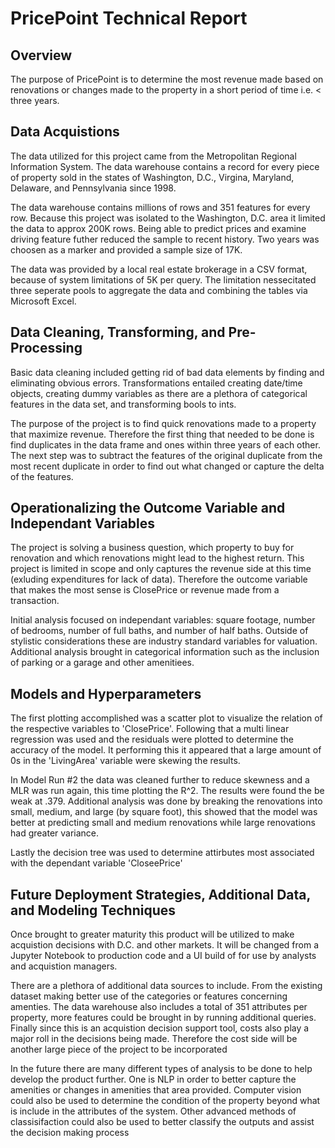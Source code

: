 # PricePoint Technical Report

## Overview

The purpose of PricePoint is to determine the most revenue made based on renovations or changes made to the property in a short period of time i.e. < three years.  

## Data Acquistions

The data utilized for this project came from the Metropolitan Regional Information System. The data warehouse contains a record for every piece of property sold in the states of Washington, D.C., Virgina, Maryland, Delaware, and Pennsylvania since 1998. 

The data warehouse contains millions of rows and 351 features for every row. Because this project was isolated to the Washington, D.C. area it limited the data to approx 200K rows. Being able to predict prices and examine driving feature futher reduced the sample to recent history. Two years was choosen as a marker and provided a sample size of 17K.

The data was provided by a local real estate brokerage in a CSV format, because of system limitations of 5K per query. The limitation nessecitated three seperate pools to aggregate the data and combining the tables via Microsoft Excel.

## Data Cleaning, Transforming, and Pre-Processing

Basic data cleaning included getting rid of bad data elements by finding and eliminating obvious errors. Transformations entailed creating date/time objects, creating dummy variables as there are a plethora of categorical features in the data set, and transforming bools to ints. 

The purpose of the project is to find quick renovations made to a property that maximize revenue. Therefore the first thing that needed to be done is find duplicates in the data frame and ones within three years of each other. The next step was to subtract the features of the original duplicate from the most recent duplicate in order to find out what changed or capture the delta of the features.

## Operationalizing the Outcome Variable and Independant Variables

The project is solving a business question, which property to buy for renovation and which renovations might lead to the highest return. This project is limited in scope and only captures the revenue side at this time (exluding expenditures for lack of data). Therefore the outcome variable that makes the most sense is ClosePrice or revenue made from a transaction. 

Initial analysis focused on independant variables: square footage, number of bedrooms, number of full baths, and number of half baths. Outside of stylistic considerations these are industry standard variables for valuation. Additional analysis brought in categorical information such as the inclusion of parking or a garage and other amenitiees.

## Models and Hyperparameters

The first plotting accomplished was a scatter plot to visualize the relation of the respective variables to 'ClosePrice'. Following that a multi linear regression was used and the residuals were plotted to determine the accuracy of the model. It performing this it appeared that a large amount of 0s in the 'LivingArea' variable were skewing the results.

In Model Run #2 the data was cleaned further to reduce skewness and a MLR was run again, this time plotting the R^2. The results were found the be weak at .379. Additional analysis was done by breaking the renovations into small, medium, and large (by square foot), this showed that the model was better at predicting small and medium renovations while large renovations had greater variance. 

Lastly the decision tree was used to determine attirbutes most associated with the dependant variable 'CloseePrice'

## Future Deployment Strategies, Additional Data, and Modeling Techniques

Once brought to greater maturity this product will be utilized to make acquistion decisions with D.C. and other markets. It will be changed from a Jupyter Notebook to production code and a UI build of for use by analysts and acquistion managers. 

There are a plethora of additional data sources to include. From the existing dataset making better use of the categories or features concerning amenties. The data warehouse also includes a total of 351 attributes per property, more features could be brought in by running additional queries. Finally since this is an acquistion decision support tool, costs also play a major roll in the decisions being made. Therefore the cost side will be another large piece of the project to be incorporated

In the future there are many different types of analysis to be done to help develop the product further. One is NLP in order to better capture the amenities or changes in amenities that area provided. Computer vision could also be used to determine the condition of the property beyond what is include in the attributes of the system. Other advanced methods of classisifaction could also be used to better classify the outputs and assist the decision making process







